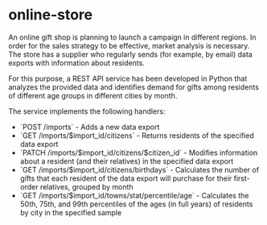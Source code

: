 # online-store
<p> An online gift shop is planning to launch a campaign in different regions. In order for the sales strategy to be effective, market analysis is necessary. The store has a supplier who regularly sends (for example, by email) data exports with information about residents. </p>

<p> For this purpose, a REST API service has been developed in Python that analyzes the provided data and identifies demand for gifts among residents of different age groups in different cities by month. </d>

The service implements the following handlers:
<ul>
  <li> `POST /imports` - Adds a new data export </li>
  <li> `GET /imports/$import_id/citizens` - Returns residents of the specified data export </li>
  <li> `PATCH /imports/$import_id/citizens/$citizen_id` - Modifies information about a resident (and their relatives) in the specified data export </li>
  <li> `GET /imports/$import_id/citizens/birthdays` - Calculates the number of gifts that each resident of the data export will purchase for their first-order relatives, grouped by month </li>
  <li> `GET /imports/$import_id/towns/stat/percentile/age` - Calculates the 50th, 75th, and 99th percentiles of the ages (in full years) of residents by city in the specified sample </li>
<ul>
